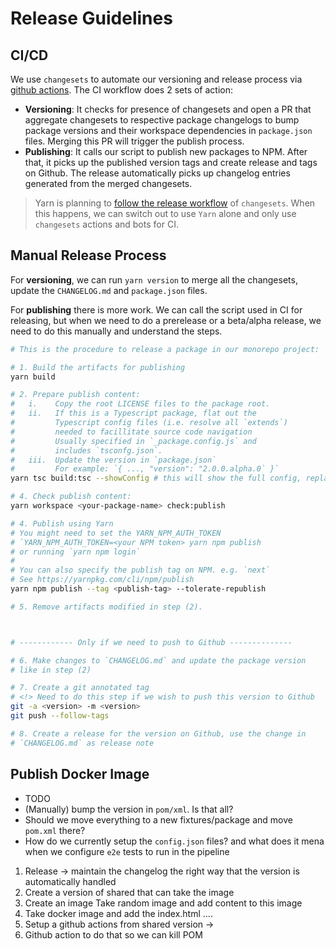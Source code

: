 # Release Guidelines

## CI/CD

We use `changesets` to automate our versioning and release process via [github actions](https://github.com/changesets/action). The CI workflow does 2 sets of action:

- **Versioning**: It checks for presence of changesets and open a PR that aggregate changesets to respective package changelogs to bump package versions and their workspace dependencies in `package.json` files. Merging this PR will trigger the publish process.
- **Publishing**: It calls our script to publish new packages to NPM. After that, it picks up the published version tags and create release and tags on Github. The release automatically picks up changelog entries generated from the merged changesets.

> Yarn is planning to [follow the release workflow](https://github.com/yarnpkg/berry/issues/1510) of `changesets`. When this happens, we can switch out to use `Yarn` alone and only use `changesets` actions and bots for CI.

## Manual Release Process

For **versioning**, we can run `yarn version` to merge all the changesets, update the `CHANGELOG.md` and `package.json` files.

For **publishing** there is more work. We can call the script used in CI for releasing, but when we need to do a prerelease or a beta/alpha release, we need to do this manually and understand the steps.

```sh
# This is the procedure to release a package in our monorepo project:

# 1. Build the artifacts for publishing
yarn build

# 2. Prepare publish content:
#   i.    Copy the root LICENSE files to the package root.
#   ii.   If this is a Typescript package, flat out the
#         Typescript config files (i.e. resolve all `extends`)
#         needed to facillitate source code navigation
#         Usually specified in `_package.config.js` and
#         includes `tsconfg.json`.
#   iii.  Update the version in `package.json`
#         For example: `{ ..., "version": "2.0.0.alpha.0` }`
yarn tsc build:tsc --showConfig # this will show the full config, replace the content of `tsconfig.json` with this

# 4. Check publish content:
yarn workspace <your-package-name> check:publish

# 4. Publish using Yarn
# You might need to set the YARN_NPM_AUTH_TOKEN
# `YARN_NPM_AUTH_TOKEN=<your NPM token> yarn npm publish
# or running `yarn npm login`
#
# You can also specify the publish tag on NPM. e.g. `next`
# See https://yarnpkg.com/cli/npm/publish
yarn npm publish --tag <publish-tag> --tolerate-republish

# 5. Remove artifacts modified in step (2).



# ------------ Only if we need to push to Github --------------

# 6. Make changes to `CHANGELOG.md` and update the package version
# like in step (2)

# 7. Create a git annotated tag
# <!> Need to do this step if we wish to push this version to Github
git -a <version> -m <version>
git push --follow-tags

# 8. Create a release for the version on Github, use the change in
# `CHANGELOG.md` as release note
```

## Publish Docker Image

- TODO
- (Manually) bump the version in `pom/xml`. Is that all?
- Should we move everything to a new fixtures/package and move `pom.xml` there?
- How do we currently setup the `config.json` files? and what does it mena when we configure `e2e` tests to run in the pipeline

1. Release -> maintain the changelog the right way that the version is automatically handled
2. Create a version of shared that can take the image
3. Create an image
   Take random image and add content to this image
4. Take docker image and add the index.html ....
5. Setup a github actions
   from shared version ->
6. Github action to do that so we can kill POM
